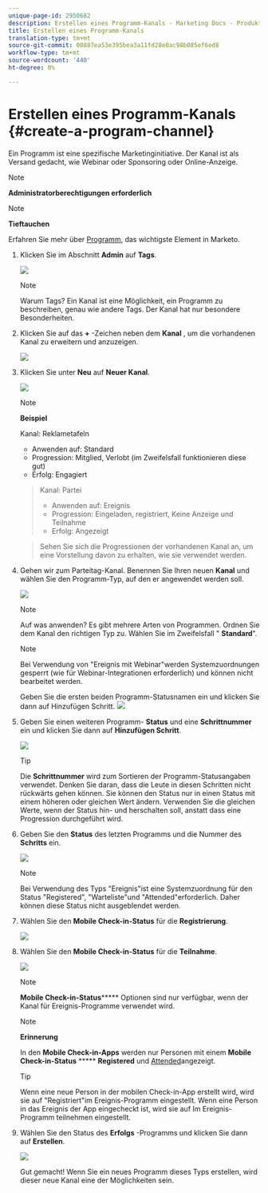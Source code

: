 ```yaml
---
unique-page-id: 2950682
description: Erstellen eines Programm-Kanals - Marketing Docs - Produktdokumentation
title: Erstellen eines Programm-Kanals
translation-type: tm+mt
source-git-commit: 00887ea53e395bea3a11fd28e0ac98b085ef6ed8
workflow-type: tm+mt
source-wordcount: '440'
ht-degree: 0%

---
```



# Erstellen eines Programm-Kanals {#create-a-program-channel}

Ein Programm ist eine spezifische Marketinginitiative. Der Kanal ist als Versand gedacht, wie Webinar oder Sponsoring oder Online-Anzeige.

>[!NOTE]
>
>**Administratorberechtigungen erforderlich**

>[!NOTE]
>
>**Tieftauchen**
>
>Erfahren Sie mehr über [Programm](http://docs.marketo.com/display/docs/programs), das wichtigste Element in Marketo.

1. Klicken Sie im Abschnitt **Admin** auf **Tags**.

   ![](assets/image2014-9-24-12-3a57-3a27.png)

   >[!NOTE]
   >
   >Warum Tags? Ein Kanal ist eine Möglichkeit, ein Programm zu beschreiben, genau wie andere Tags. Der Kanal hat nur besondere Besonderheiten.

1. Klicken Sie auf das **+** -Zeichen neben dem **Kanal** , um die vorhandenen Kanal zu erweitern und anzuzeigen.

   ![](assets/image2014-9-24-12-3a58-3a33.png)

1. Klicken Sie unter **Neu** auf **Neuer Kanal**.

   ![](assets/image2014-9-24-12-3a58-3a53.png)

   >[!NOTE]
   >
   >**Beispiel**
   >
   >
   >Kanal: Reklametafeln
   >
   >    
   >    
   >    * Anwenden auf: Standard
   >    * Progression: Mitglied, Verlobt (im Zweifelsfall funktionieren diese gut)
   >    * Erfolg: Engagiert

   >    
   >    
   >Kanal: Partei
   >
   >    
   >    
   >    * Anwenden auf: Ereignis
   >    * Progression: Eingeladen, registriert, Keine Anzeige und Teilnahme
   >    * Erfolg: Angezeigt

   >    
   >    
   >Sehen Sie sich die Progressionen der vorhandenen Kanal an, um eine Vorstellung davon zu erhalten, wie sie verwendet werden.

1. Gehen wir zum Parteitag-Kanal. Benennen Sie Ihren neuen **Kanal** und wählen Sie den Programm-Typ, auf den er angewendet werden soll.

   ![](assets/image2014-9-24-13-3a0-3a17.png)

   >[!NOTE]
   >
   >Auf was anwenden? Es gibt mehrere Arten von Programmen. Ordnen Sie dem Kanal den richtigen Typ zu. Wählen Sie im Zweifelsfall &quot; **Standard**&quot;.

   >[!NOTE]
   >
   >Bei Verwendung von &quot;Ereignis mit Webinar&quot;werden Systemzuordnungen gesperrt (wie für Webinar-Integrationen erforderlich) und können nicht bearbeitet werden.

   Geben Sie die ersten beiden Programm-Statusnamen ein und klicken Sie dann auf Hinzufügen Schritt.
   ![](assets/image2014-9-24-15-3a37-3a0.png)

1. Geben Sie einen weiteren Programm- **Status** und eine **Schrittnummer** ein und klicken Sie dann auf **Hinzufügen Schritt**.

   ![](assets/image2014-9-24-15-3a37-3a30.png)

   >[!TIP]
   >
   >Die **Schrittnummer** wird zum Sortieren der Programm-Statusangaben verwendet. Denken Sie daran, dass die Leute in diesen Schritten nicht rückwärts gehen können. Sie können den Status nur in einen Status mit einem höheren oder gleichen Wert ändern. Verwenden Sie die gleichen Werte, wenn der Status hin- und herschalten soll, anstatt dass eine Progression durchgeführt wird.

1. Geben Sie den **Status** des letzten Programms und die Nummer des **Schritts** ein.

   ![](assets/image2014-9-24-15-3a39-3a15.png)

   >[!NOTE]
   >
   >Bei Verwendung des Typs &quot;Ereignis&quot;ist eine Systemzuordnung für den Status &quot;Registered&quot;, &quot;Warteliste&quot;und &quot;Attended&quot;erforderlich. Daher können diese Status nicht ausgeblendet werden.

1. Wählen Sie den **Mobile Check-in-Status** für die **Registrierung**.

   ![](assets/image2014-9-24-15-3a39-3a43.png)

1. Wählen Sie den **Mobile Check-in-Status** für die **Teilnahme**.

   ![](assets/image2014-9-24-15-3a40-3a21.png)

   >[!NOTE]
   >
   >**Mobile Check-in-Status******* Optionen sind nur verfügbar, wenn der Kanal für Ereignis-Programme verwendet wird.

   >[!NOTE]
   >
   >**Erinnerung**
   >
   >
   >In den **Mobile Check-in-Apps** werden nur Personen mit einem **Mobile Check-in-Status** ***** **Registered** und [Attended](http://docs.marketo.com/display/docs/events)angezeigt.

   >[!TIP]
   >
   >Wenn eine neue Person in der mobilen Check-in-App erstellt wird, wird sie auf &quot;Registriert&quot;im Ereignis-Programm eingestellt. Wenn eine Person in das Ereignis der App eingecheckt ist, wird sie auf Im Ereignis-Programm teilnehmen eingestellt.

1. Wählen Sie den Status des **Erfolgs** -Programms und klicken Sie dann auf **Erstellen**.

   ![](assets/image2014-9-24-15-3a42-3a54.png)

   Gut gemacht! Wenn Sie ein neues Programm dieses Typs erstellen, wird dieser neue Kanal eine der Möglichkeiten sein.

